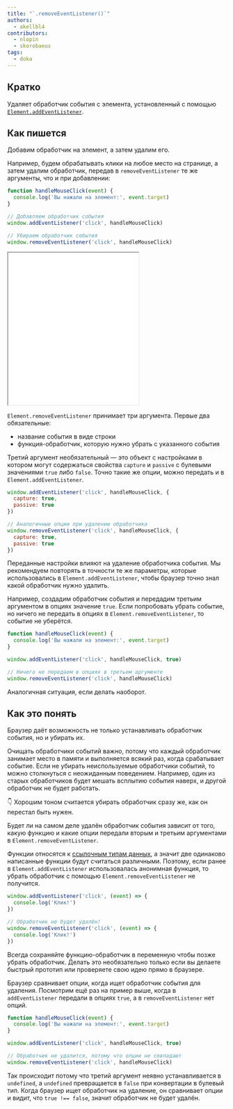 ```yaml
---
title: "`.removeEventListener()`"
authors:
  - akellbl4
contributors:
  - nlopin
  - skorobaeus
tags:
  - doka
---
```


## Кратко

Удаляет обработчик события с элемента, установленный с помощью [`Element.addEventListener`](/js/element-addeventlistener/).

## Как пишется

Добавим обработчик на элемент, а затем удалим его.

Например, будем обрабатывать клики на любое место на странице, а затем удалим обработчик, передав в `removeEventListener` те же аргументы, что и при добавлении:

```js
function handleMouseClick(event) {
  console.log('Вы нажали на элемент:', event.target)
}

// Добавляем обработчик события
window.addEventListener('click', handleMouseClick)

// Убираем обработчик события
window.removeEventListener('click', handleMouseClick)
```

<iframe title="Удаление обработчика событий — Element.removeEventListener() — Дока" src="demos/index/" height="350"></iframe>

`Element.removeEventListener` принимает три аргумента. Первые два обязательные:

- название события в виде строки
- функция-обработчик, которую нужно убрать с указанного события

Третий аргумент необязательный — это объект с настройками в котором могут содержаться свойства `capture` и `passive` с булевыми значениями `true` либо `false`. Точно такие же опции, можно передать и в `Element.addEventListener`.

```js
window.addEventListener('click', handleMouseClick, {
  capture: true,
  passive: true
})

// Аналогичные опции при удалении обработчика
window.removeEventListener('click', handleMouseClick, {
  capture: true,
  passive: true
})
```

Переданные настройки влияют на удаление обработчика события. Мы рекомендуем повторять в точности те же параметры, которые использовались в `Element.addEventListener`, чтобы браузер точно знал какой обработчик нужно удалить.

Например, создадим обработчик события и передадим третьим аргументом в опциях значение `true`. Если попробовать убрать событие, но ничего не передать в опциях в `Element.removeEventListener`, то событие не уберётся.

```js
function handleMouseClick(event) {
  console.log('Вы нажали на элемент:', event.target)
}

window.addEventListener('click', handleMouseClick, true)

// Ничего не передаем в опциях в третьем аргументе
window.removeEventListener('click', handleMouseClick)
```

Аналогичная ситуация, если делать наоборот.

## Как это понять

Браузер даёт возможность не только устанавливать обработчик события, но и убирать их.

Очищать обработчики событий важно, потому что каждый обработчик занимает место в памяти и выполняется всякий раз, когда срабатывает событие. Если не убирать неиспользуемые обработчики событий, то можно столкнуться с неожиданным поведением. Например, один из старых обработчиков будет мешать всплытию события наверх, и другой обработчик не будет работать.

<aside>

👇 Хорошим тоном считается убирать обработчик сразу же, как он перестал быть нужен.

</aside>

Будет ли на самом деле удалён обработчик события зависит от того, какую функцию и какие опции передали вторым и третьим аргументами в `Element.removeEventListener`.

Функции относятся к [ссылочным типам данных](/js/ref-type-vs-value-type/), а значит две одинаково написанные функции будут считаться различными. Поэтому, если ранее в `Element.addEventListener` использовалась анонимная функция, то убрать обработчик с помощью `Element.removeEventListener` не получится.

```js
window.addEventListener('click', (event) => {
  console.log('Клик!')
})

// Обработчик не будет удалён!
window.removeEventListener('click', (event) => {
  console.log('Клик!')
})
```

Всегда сохраняйте функцию-обработчик в переменную чтобы позже убрать обработчик. Делать это необязательно только если вы делаете быстрый прототип или проверяете свою идею прямо в браузере.

Браузер сравнивает опции, когда ищет обработчик события для удаления. Посмотрим ещё раз на пример выше, когда в `addEventListener` передали в опциях `true`, а в `removeEventListener` нет опций.

```js
function handleMouseClick(event) {
  console.log('Вы нажали на элемент:', event.target)
}

window.addEventListener('click', handleMouseClick, true)

// Обработчик не удалится, потому что опции не совпадают
window.removeEventListener('click', handleMouseClick)
```

Так происходит потому что третий аргумент неявно устанавливается в `undefined`, а `undefined` превращается в `false` при конвертации в булевый тип. Когда браузер ищет обработчик на удаление, он сравнивает опции и видит, что `true !== false`, значит обработчик не будет удалён.
